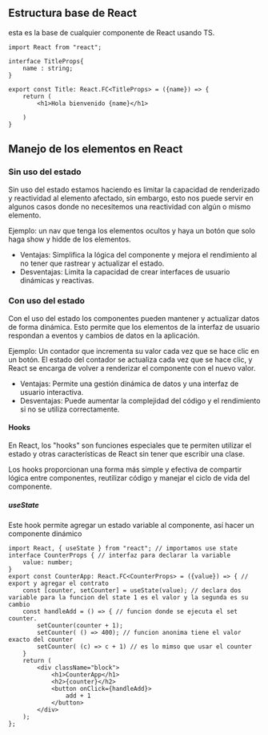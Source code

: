 ## Estructura base de React

esta es la base de cualquier componente de React usando TS.

```tsx
import React from "react";

interface TitleProps{
	name : string;
}

export const Title: React.FC<TitleProps> = ({name}) => {
	return (
		<h1>Hola bienvenido {name}</h1>
	
	)
}

```


## Manejo de los elementos en React

### Sin uso del estado

Sin uso del estado estamos haciendo es limitar la capacidad de renderizado y reactividad al elemento afectado, sin embargo, esto nos puede servir en algunos casos donde no necesitemos una reactividad con algún o mismo elemento.

Ejemplo: un nav que tenga los elementos ocultos y haya un botón que solo haga show y hidde de los elementos.

- Ventajas: Simplifica la lógica del componente y mejora el rendimiento al no tener que rastrear y actualizar el estado.
- Desventajas: Limita la capacidad de crear interfaces de usuario dinámicas y reactivas.


### Con uso del estado

 Con el uso del estado los componentes pueden mantener y actualizar datos de forma dinámica. Esto permite que los elementos de la interfaz de usuario respondan a eventos y cambios de datos en la aplicación.

Ejemplo: Un contador que incrementa su valor cada vez que se hace clic en un botón. El estado del contador se actualiza cada vez que se hace clic, y React se encarga de volver a renderizar el componente con el nuevo valor.

- Ventajas: Permite una gestión dinámica de datos y una interfaz de usuario interactiva.
- Desventajas: Puede aumentar la complejidad del código y el rendimiento si no se utiliza correctamente.
#### Hooks
En React, los "hooks" son funciones especiales que te permiten utilizar el estado y otras características de React sin tener que escribir una clase.

Los hooks proporcionan una forma más simple y efectiva de compartir lógica entre componentes, reutilizar código y manejar el ciclo de vida del componente.
##### useState 
 Este hook permite agregar un estado variable al componente, así hacer un componente dinámico
```tsx
import React, { useState } from "react"; // importamos use state 
interface CounterProps { // interfaz para declarar la variable
    value: number;
}
export const CounterApp: React.FC<CounterProps> = ({value}) => { // export y agregar el contrato
    const [counter, setCounter] = useState(value); // declara dos variable para la funcion del state 1 es el valor y la segunda es su cambio
    const handleAdd = () => { // funcion donde se ejecuta el set counter.
        setCounter(counter + 1);
        setCounter( () => 400); // funcion anonima tiene el valor exacto del counter
        setCounter( (c) => c + 1) // es lo mimso que usar el counter
    }
    return (
        <div className="block">
            <h1>CounterApp</h1>
            <h2>{counter}</h2>
            <button onClick={handleAdd}>
                add + 1
            </button>
        </div>
    );
};
```


 
